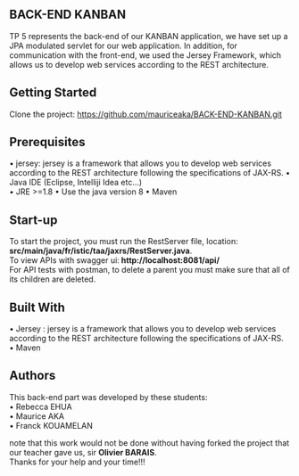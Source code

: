 ## BACK-END KANBAN

TP 5 represents the back-end of our KANBAN application, we have set up a JPA modulated servlet for our web application.
In addition, for communication with the front-end, we used the Jersey Framework, which allows us to develop web services according to the REST architecture.


## Getting Started

Clone the project: https://github.com/mauriceaka/BACK-END-KANBAN.git


## Prerequisites

•	jersey: jersey is a framework that allows you to develop web services according to the REST architecture 
    following the specifications of JAX-RS.
•	Java IDE (Eclipse, Intelliji Idea etc…)  
•	JRE >=1.8 
•	Use the java version 8 
•	Maven 



## Start-up

To start the project, you must run the RestServer file, location: <strong>src/main/java/fr/istic/taa/jaxrs/RestServer.java</strong>. </br>
To view APIs with swagger ui:<strong> http://localhost:8081/api/ </strong></br>
For API tests with postman, to delete a parent you must make sure that all of its children are deleted.


## Built With

•	Jersey : jersey is a framework that allows you to develop web services according to the REST architecture 
    following the specifications of JAX-RS. </br>
•	Maven


## Authors

This back-end part was developed by these students:</br>
•	Rebecca EHUA </br>
•	Maurice AKA </br>
•	Franck KOUAMELAN

note that this work would not be done without having forked the project that our teacher gave us, sir <strong>Olivier BARAIS</strong>. </br>
Thanks for your help and your time!!!











